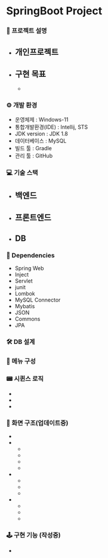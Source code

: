 # SpringBoot Project

### 📢 프로젝트 설명
- 개인프로젝트<br>
    -
- 구현 목표<br>
    - 
    - 

### ⚙ 개발 환경
- 운영체제 : Windows-11
- 통합개발환경(IDE) : Intellij, STS
- JDK version : JDK 1.8
- 데이터베이스 : MySQL
- 빌드 툴 : Gradle
- 관리 툴 : GitHub

### 💻 기술 스택
- 백엔드
    -
- 프론트엔드<br>
    -
- DB<br>
    -

### 🔌 Dependencies
- Spring Web
- Inject
- Servlet
- junit
- Lombok
- MySQL Connector
- Mybatis
- JSON
- Commons
- JPA

### 🛠 DB 설계


### 📜 메뉴 구성

### 📟 시퀸스 로직
- 
- 
- 

### 🎥 화면 구조(업데이트중)
-
- 
    - 
    - 
    - 
    - 

- 
    - 
    - 
    - 

- 
    - 
    - 
    - 

### 🕹 구현 기능 (작성중)
- 